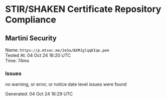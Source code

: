 # STIR/SHAKEN Certificate Repository Compliance

## Martini Security

Name: `https://p.mtsec.me/2e5a/BXMJglqqKIqe.pem`\
Tested At: 04 Oct 24 16:20 UTC\
Time: 74ms

### Issues

no warning, or error, or notice date level issues were found

Generated: 04 Oct 24 16:29 UTC